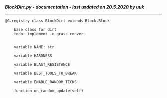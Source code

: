 ***BlockDirt.py - documentation - last updated on 20.5.2020 by uuk***
___

    @G.registry class BlockDirt extends Block.Block
        
        base class for dirt
        todo: implement -> grass convert


        variable NAME: str

        variable HARDNESS

        variable BLAST_RESISTANCE

        variable BEST_TOOLS_TO_BREAK

        variable ENABLE_RANDOM_TICKS

        function on_random_update(self)